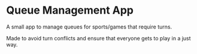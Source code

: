 # Queue Management App

A small app to manage queues for sports/games that require turns.

Made to avoid turn conflicts and ensure that everyone gets to play in a just way.
